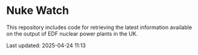 # Nuke Watch

This repository includes code for retrieving the latest information available on the output of EDF nuclear power plants in the UK.

Last updated: 2025-04-24 11:13
